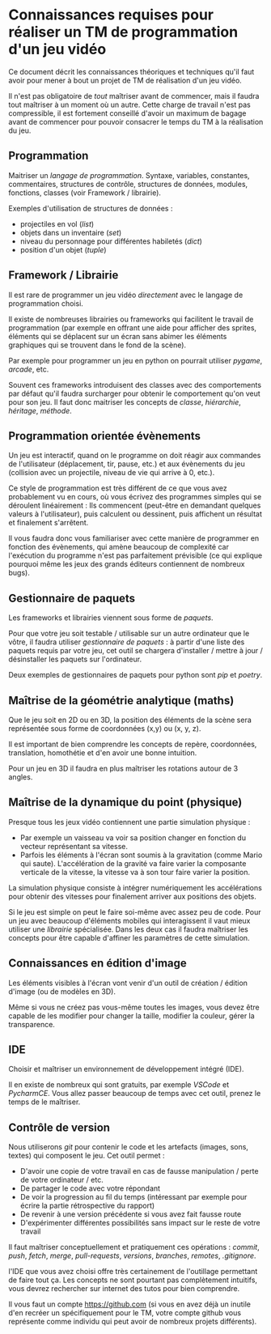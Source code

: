 # Connaissances requises pour réaliser un TM de programmation d'un jeu vidéo

Ce document décrit les connaissances théoriques et techniques qu'il faut avoir pour mener à bout un projet de TM de réalisation d'un jeu vidéo.

Il n'est pas obligatoire de _tout_ maîtriser avant de commencer, mais il faudra tout maîtriser à un moment où un autre.
Cette charge de travail n'est pas compressible, il est fortement conseillé d'avoir un maximum de bagage avant de commencer pour pouvoir consacrer le temps du TM à la réalisation du jeu.

## Programmation

Maitriser un _langage de programmation_. Syntaxe, variables, constantes, commentaires, structures de contrôle, structures de données, modules, fonctions, classes (voir Framework / librairie).

Exemples d'utilisation de structures de données :

- projectiles en vol (_list_)
- objets dans un inventaire (_set_)
- niveau du personnage pour différentes habiletés (_dict_)
- position d'un objet (_tuple_)

## Framework / Librairie

Il est rare de programmer un jeu vidéo _directement_ avec le langage de programmation choisi.

Il existe de nombreuses librairies ou frameworks qui facilitent le travail de programmation (par exemple en offrant une aide pour afficher des sprites, éléments qui se déplacent sur un écran sans abimer les éléments graphiques qui se trouvent dans le fond de la scène).

Par exemple pour programmer un jeu en python on pourrait utiliser _pygame_, _arcade_, etc.

Souvent ces frameworks introduisent des classes avec des comportements par défaut qu'il faudra surcharger pour obtenir le comportement qu'on veut pour son jeu. Il faut donc maitriser les concepts de _classe_, _hiérarchie_, _héritage_, _méthode_.

## Programmation orientée évènements

Un jeu est interactif, quand on le programme on doit réagir aux commandes de l'utilisateur (déplacement, tir, pause, etc.) et aux évènements du jeu (collision avec un projectile, niveau de vie qui arrive à 0, etc.).

Ce style de programmation est très différent de ce que vous avez probablement vu en cours, où vous écrivez des programmes simples qui se déroulent linéairement : Ils commencent (peut-être en demandant quelques valeurs à l'utilisateur), puis calculent ou dessinent, puis affichent un résultat et finalement s'arrêtent.

Il vous faudra donc vous familiariser avec cette manière de programmer en fonction des évènements, qui amène beaucoup de complexité car l'exécution du programme n'est pas parfaitement prévisible (ce qui explique pourquoi même les jeux des grands éditeurs contiennent de nombreux bugs).

## Gestionnaire de paquets

Les frameworks et librairies viennent sous forme de _paquets_.

Pour que votre jeu soit testable / utilisable sur un autre ordinateur que le vôtre, il faudra utiliser _gestionnaire de paquets_ : à partir d'une liste des paquets requis par votre jeu, cet outil se chargera d'installer / mettre à jour / désinstaller les paquets sur l'ordinateur.

Deux exemples de gestionnaires de paquets pour python sont _pip_ et _poetry_.

## Maîtrise de la géométrie analytique (maths)

Que le jeu soit en 2D ou en 3D, la position des éléments de la scène sera représentée sous forme de coordonnées (x,y) ou (x, y, z).

Il est important de bien comprendre les concepts de repère, coordonnées, translation, homothétie et d'en avoir une bonne intuition.

Pour un jeu en 3D il faudra en plus maîtriser les rotations autour de 3 angles.

## Maîtrise de la dynamique du point (physique)

Presque tous les jeux vidéo contiennent une partie simulation physique :

- Par exemple un vaisseau va voir sa position changer en fonction du vecteur représentant sa vitesse.
- Parfois les éléments à l'écran sont soumis à la gravitation (comme Mario qui saute). L'accélération de la gravité va faire varier la composante verticale de la vitesse, la vitesse va à son tour faire varier la position.

La simulation physique consiste à intégrer numériquement les accélérations pour obtenir des vitesses pour finalement arriver aux positions des objets.

Si le jeu est simple on peut le faire soi-même avec assez peu de code. Pour un jeu avec beaucoup d'éléments mobiles qui interagissent il vaut mieux utiliser une _librairie_ spécialisée. Dans les deux cas il faudra maîtriser les concepts pour être capable d'affiner les paramètres de cette simulation.

## Connaissances en édition d'image

Les éléments visibles à l'écran vont venir d'un outil de création / édition d'image (ou de modèles en 3D).

Même si vous ne créez pas vous-même toutes les images, vous devez être capable de les modifier pour changer la taille, modifier la couleur, gérer la transparence.

## IDE

Choisir et maîtriser un environnement de développement intégré (IDE).

Il en existe de nombreux qui sont gratuits, par exemple _VSCode_ et _PycharmCE_.
Vous allez passer beaucoup de temps avec cet outil, prenez le temps de le maîtriser.

## Contrôle de version

Nous utiliserons _git_ pour contenir le code et les artefacts (images, sons, textes) qui composent le jeu.
Cet outil permet :

- D'avoir une copie de votre travail en cas de fausse manipulation / perte de votre ordinateur / etc.
- De partager le code avec votre répondant
- De voir la progression au fil du temps (intéressant par exemple pour écrire la partie rétrospective du rapport)
- De revenir à une version précédente si vous avez fait fausse route
- D'expérimenter différentes possibilités sans impact sur le reste de votre travail

Il faut maîtriser conceptuellement et pratiquement ces opérations : _commit_, _push_, _fetch_, _merge_, _pull-requests_, _versions_, _branches_, _remotes_, _.gitignore_.

l'IDE que vous avez choisi offre très certainement de l'outillage permettant de faire tout ça. Les concepts ne sont pourtant pas complètement intuitifs, vous devrez rechercher sur internet des tutos pour bien comprendre.


Il vous faut un compte https://github.com (si vous en avez déjà un inutile d'en recréer un spécifiquement pour le TM, votre compte github vous représente comme individu qui peut avoir de nombreux projets différents).
